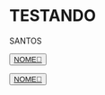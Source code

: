 # TESTANDO

SANTOS


<p><button><a href="#" 
target="popup" 
onclick="window.open('LINK🔴','popup','width=1280,height=900'); return false;">
NOME🔴
</a></button></p>

<p><button><a href="#" 
target="popup" 
onclick="window.open('LINK🔴','popup','width=1280,height=900'); return false;">
NOME🔴
</a></button></p>



































